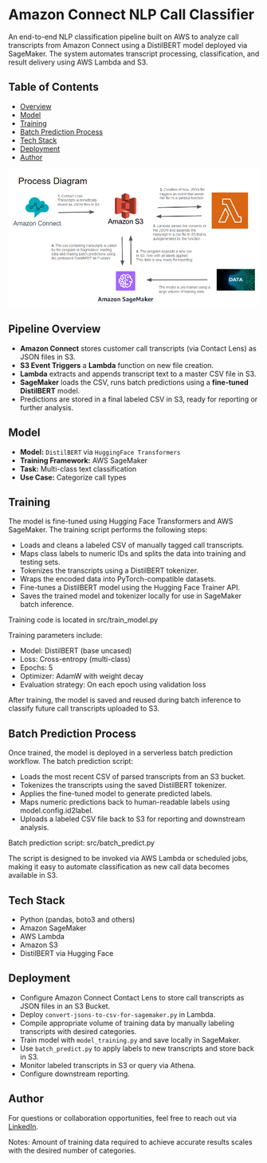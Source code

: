 # Amazon Connect NLP Call Classifier
An end-to-end NLP classification pipeline built on AWS to analyze call transcripts from Amazon Connect using a DistilBERT model deployed via SageMaker. The system automates transcript processing, classification, and result delivery using AWS Lambda and S3.

## Table of Contents
- [Overview](#pipeline-overview)
- [Model](#model)
- [Training](#training)
- [Batch Prediction Process](#batch-prediction-process)
- [Tech Stack](#tech-stack)
- [Deployment](#deployment)
- [Author](#author)

<img src="https://github.com/jackrivet/nlp-call-classifier/blob/main/Process-Diagram.png" alt="Process Diagram" width="700"/>

## Pipeline Overview
- **Amazon Connect** stores customer call transcripts (via Contact Lens) as JSON files in S3.
- **S3 Event Triggers** a **Lambda** function on new file creation.
- **Lambda** extracts and appends transcript text to a master CSV file in S3.
- **SageMaker** loads the CSV, runs batch predictions using a **fine-tuned DistilBERT** model.
- Predictions are stored in a final labeled CSV in S3, ready for reporting or further analysis.

## Model
- **Model:** `DistilBERT` via `HuggingFace Transformers`
- **Training Framework:** AWS SageMaker
- **Task:** Multi-class text classification
- **Use Case:** Categorize call types

## Training
The model is fine-tuned using Hugging Face Transformers and AWS SageMaker. The training script performs the following steps:
-	Loads and cleans a labeled CSV of manually tagged call transcripts.
- Maps class labels to numeric IDs and splits the data into training and testing sets.
-	Tokenizes the transcripts using a DistilBERT tokenizer.
- Wraps the encoded data into PyTorch-compatible datasets.
- Fine-tunes a DistilBERT model using the Hugging Face Trainer API.
- Saves the trained model and tokenizer locally for use in SageMaker batch inference.
  
Training code is located in src/train_model.py

Training parameters include:
- Model: DistilBERT (base uncased)
-	Loss: Cross-entropy (multi-class)
-	Epochs: 5
- Optimizer: AdamW with weight decay
- Evaluation strategy: On each epoch using validation loss
  
After training, the model is saved and reused during batch inference to classify future call transcripts uploaded to S3.

## Batch Prediction Process

Once trained, the model is deployed in a serverless batch prediction workflow. The batch prediction script:
- Loads the most recent CSV of parsed transcripts from an S3 bucket.
- Tokenizes the transcripts using the saved DistilBERT tokenizer.
- Applies the fine-tuned model to generate predicted labels.
- Maps numeric predictions back to human-readable labels using model.config.id2label.
- Uploads a labeled CSV file back to S3 for reporting and downstream analysis.
 
Batch prediction script: src/batch_predict.py

The script is designed to be invoked via AWS Lambda or scheduled jobs, making it easy to automate classification as new call data becomes available in S3.

## Tech Stack
- Python (pandas, boto3 and others)
- Amazon SageMaker
- AWS Lambda
- Amazon S3
- DistilBERT via Hugging Face

## Deployment
- Configure Amazon Connect Contact Lens to store call transcripts as JSON files in an S3 Bucket.
- Deploy `convert-jsons-to-csv-for-sagemaker.py` in Lambda.
- Compile appropriate volume of training data by manually labeling transcripts with desired categories.
- Train model with `model_training.py` and save locally in SageMaker.
- Use `batch_predict.py` to apply labels to new transcripts and store back in S3.
- Monitor labeled transcripts in S3 or query via Athena.
- Configure downstream reporting.
  
## Author
For questions or collaboration opportunities, feel free to reach out via [LinkedIn](https://www.linkedin.com/in/jackrivet/).

Notes: Amount of training data required to achieve accurate results scales with the desired number of categories.
